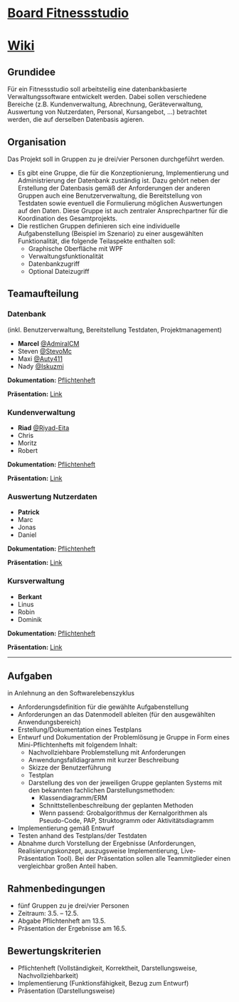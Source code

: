 # [Board Fitnessstudio](https://github.com/orgs/FS223/projects/3)
# [Wiki](https://github.com/FS223/miniprojekt/wiki)

## Grundidee

Für ein Fitnessstudio soll arbeitsteilig eine datenbankbasierte Verwaltungssoftware entwickelt werden.
Dabei sollen verschiedene Bereiche (z.B. Kundenverwaltung, Abrechnung, Geräteverwaltung, Auswertung von Nutzerdaten, Personal, Kursangebot, …) betrachtet werden, die auf derselben Datenbasis agieren.

## Organisation

Das Projekt soll in Gruppen zu je drei/vier Personen durchgeführt werden.

- Es gibt eine Gruppe, die für die Konzeptionierung, Implementierung und Administrierung der Datenbank zuständig ist.
  Dazu gehört neben der Erstellung der Datenbasis gemäß der Anforderungen der anderen Gruppen auch eine Benutzerverwaltung, die Bereitstellung von Testdaten sowie eventuell die Formulierung möglichen Auswertungen auf den Daten.
  Diese Gruppe ist auch zentraler Ansprechpartner für die Koordination des Gesamtprojekts.
- Die restlichen Gruppen definieren sich eine individuelle Aufgabenstellung (Beispiel im Szenario) zu einer ausgewählten Funktionalität, die folgende Teilaspekte enthalten soll:
  - Graphische Oberfläche mit WPF
  - Verwaltungsfunktionalität
  - Datenbankzugriff
  - Optional Dateizugriff

## Teamaufteilung

### Datenbank

(inkl. Benutzerverwaltung, Bereitstellung Testdaten, Projektmanagement)

- **Marcel** [@AdmiralCM](https://github.com/AdmiralCM)
- Steven [@StevoMc](https://github.com/StevoMc)
- Maxi [@Auty411](https://github.com/Auty411)
- Nady [@Iskuzmi](https://github.com/Iskuzmi)

**Dokumentation:** [Pflichtenheft](https://github.com/FS223/miniprojekt/wiki/Datenbank)

**Präsentation:** [Link](https://github.com/FS223/miniprojekt/blob/main/Pr%C3%A4sentationen/Datenbank.pptx)

### Kundenverwaltung

- **Riad** [@Riyad-Eita](https://github.com/Riyad-Eita)
- Chris
- Moritz
- Robert

**Dokumentation:** [Pflichtenheft](https://github.com/FS223/miniprojekt/wiki/Kundenverwaltung)

**Präsentation:** [Link](https://github.com/FS223/miniprojekt/blob/main/Pr%C3%A4sentationen/Kundenverwaltung.pptx)

### Auswertung Nutzerdaten

- **Patrick**
- Marc
- Jonas
- Daniel

**Dokumentation:** [Pflichtenheft](https://github.com/FS223/miniprojekt/wiki/Auswertung-Nutzerdaten)

**Präsentation:** [Link](https://github.com/FS223/miniprojekt/blob/main/Pr%C3%A4sentationen/Datenverarbeitung.pptx)

### Kursverwaltung

- **Berkant**
- Linus
- Robin
- Dominik

**Dokumentation:** [Pflichtenheft](https://github.com/FS223/miniprojekt/wiki/Kursverwaltung)

**Präsentation:** [Link](https://github.com/FS223/miniprojekt/blob/main/Pr%C3%A4sentationen/Kursverwaltung.pptx)

---

## Aufgaben

in Anlehnung an den Softwarelebenszyklus

- Anforderungsdefinition für die gewählte Aufgabenstellung
- Anforderungen an das Datenmodell ableiten (für den ausgewählten Anwendungsbereich)
- Erstellung/Dokumentation eines Testplans
- Entwurf und Dokumentation der Problemlösung je Gruppe in Form eines Mini-Pflichtenhefts mit folgendem Inhalt:
  - Nachvollziehbare Problemstellung mit Anforderungen
  - Anwendungsfalldiagramm mit kurzer Beschreibung
  - Skizze der Benutzerführung
  - Testplan
  - Darstellung des von der jeweiligen Gruppe geplanten Systems mit den bekannten fachlichen Darstellungsmethoden:
    - Klassendiagramm/ERM
    - Schnittstellenbeschreibung der geplanten Methoden
    - Wenn passend: Grobalgorithmus der Kernalgorithmen als Pseudo-Code, PAP, Struktogramm oder Aktivitätsdiagramm
- Implementierung gemäß Entwurf
- Testen anhand des Testplans/der Testdaten
- Abnahme durch Vorstellung der Ergebnisse (Anforderungen, Realisierungskonzept, auszugsweise Implementierung, Live-Präsentation Tool). Bei der Präsentation sollen alle Teammitglieder einen vergleichbar großen Anteil haben.

## Rahmenbedingungen

- fünf Gruppen zu je drei/vier Personen
- Zeitraum: 3.5. – 12.5.
- Abgabe Pflichtenheft am 13.5.
- Präsentation der Ergebnisse am 16.5.

## Bewertungskriterien

- Pflichtenheft (Vollständigkeit, Korrektheit, Darstellungsweise, Nachvollziehbarkeit)
- Implementierung (Funktionsfähigkeit, Bezug zum Entwurf)
- Präsentation (Darstellungsweise)
